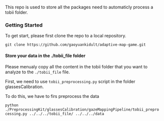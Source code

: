 This repo is used to store all the packages need to automaticly process a tobii folder.

### Getting Started
To get start, please first clone the repo to a local repository.

`git clone https://github.com/gaoyuankidult/adaptive-map-game.git`

#### Store your data in the ./tobii_file folder

Please menualy copy all the content in the tobii folder that you want to analyze to the `./tobii_file` file.

First, we need to use `tobii_preprocessing.py` script in the folder glassesCalibration.

To do this, we have to firs preprocess the data

`python ./PreprocessingKit/glassesCalibration/gazeMappingPipeline/tobii_preprocessing.py ../../../tobii_file/ ../../../data`

